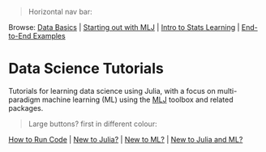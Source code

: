 > Horizontal nav bar:

Browse: 
[Data Basics](categories/data_basics.md) | 
[Starting out with MLJ](categories/starting_out_with_mlj.md) | 
[Intro to Stats Learning](categories/intro_to_stats_learning.md) |
[End-to-End Examples](categories/end_to_end_examples.md)

# Data Science Tutorials

Tutorials for learning data science using Julia, with a focus on
multi-paradigm machine learning (ML) using the
[MLJ](https://alan-turing-institute.github.io/MLJ.jl/dev/) toolbox and
related packages.

> Large buttons? first in different colour:

[How to Run Code](how_to_run_code.md) |
[New to Julia?](redirections/new_to_julia.md) |
[New to ML?](redirections/new_to_ml.md) | 
[New to Julia and ML?](redirections/new_to_julia_and_ml.md)


